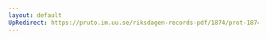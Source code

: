 ```yaml
---
layout: default
UpRedirect: https://pruto.im.uu.se/riksdagen-records-pdf/1874/prot-1874--ak--304/prot-1874--ak--304_000.pdf
---
```

